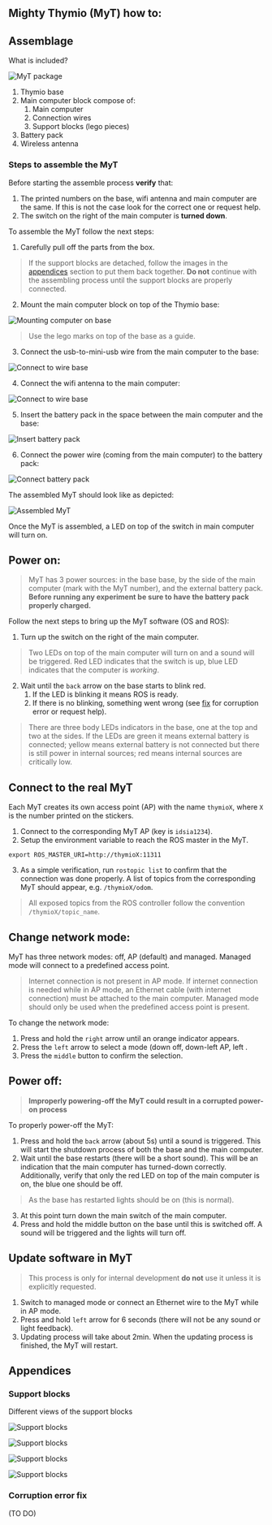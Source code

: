 ## Mighty Thymio (MyT) how to:

## Assemblage 

What is included?

![MyT package](whats_included.png)

1. Thymio base
2. Main computer block compose of:
   1. Main computer
   2. Connection wires 
   3. Support blocks (lego pieces)
3. Battery pack 
4. Wireless antenna 

### Steps to assemble the MyT

Before starting the assemble process **verify** that:

1. The printed numbers on the base, wifi antenna and main computer are the same. If this is not the case look for the correct one or request help.
2. The switch on the right of the main computer is **turned down**.

To assemble the MyT follow the next steps:

1. Carefully pull off the parts from the box.

> If the support blocks are detached, follow the images in the [appendices](#appendices) section to put them back together. **Do not** continue with the assembling process until the support blocks are properly connected.

2. Mount the main computer block on top of the Thymio base:

![Mounting computer on base](mount1.png)

> Use the lego marks on top of the base as a guide.

3. Connect the usb-to-mini-usb wire from the main computer to the base:

![Connect to wire base](mount2.png)

4. Connect the wifi antenna to the main computer:

![Connect to wire base](mount3.png)

5. Insert the battery pack in the space between the main computer and the base:

![Insert battery pack](mount4.png)

6. Connect the power wire (coming from the main computer) to the battery pack:

![Connect battery pack](mount5.png)

The assembled MyT should look like as depicted:

![Assembled MyT](assembled_myt.png)

Once the MyT is assembled, a LED on top of the switch in main computer will turn on. 


## Power on:

> MyT has 3 power sources: in the base base, by the side of the main computer (mark with the MyT number), and the external battery pack. **Before running any experiment be sure to have the battery pack properly charged.**

Follow the next steps to bring up the MyT software (OS and ROS):

1. Turn up the switch on the right of the main computer. 

 > Two LEDs on top of the main computer will turn on and a sound will be triggered. Red LED indicates that the switch is up, blue LED indicates that the computer is *working*.
 
2. Wait until the `back` arrow on the base starts to blink red.
   1. If the LED is blinking it means ROS is ready.
   2. If there is no blinking, something went wrong (see [fix](#appendices) for corruption error or request help).

> There are three body LEDs indicators in the base, one at the top and two at the sides. If the LEDs are green it means external battery is connected; yellow means external battery is not connected but there is still power in internal sources; red means internal sources are critically low.

## Connect to the real MyT

Each MyT creates its own access point (AP) with the name `thymioX`, where `X` is the number printed on the stickers.

1. Connect to the corresponding MyT AP (key is `idsia1234`).
2. Setup the environment variable to reach the ROS master in the MyT. 

`export ROS_MASTER_URI=http://thymioX:11311`

3. As a simple verification, run `rostopic list` to confirm that the connection was done properly. A list of topics from the corresponding MyT should appear, e.g. `/thymioX/odom`.

> All exposed topics from the ROS controller follow the convention `/thymioX/topic_name`.

## Change network mode:

MyT has three network modes: off, AP (default) and managed. Managed mode will connect to a predefined access point. 

> Internet connection is not present in AP mode. If internet connection is needed while in AP mode, an Ethernet cable (with internet connection) must be attached to the main computer.
> Managed mode should only be used when the predefined access point is present.

To change the network mode:

1. Press and hold the `right` arrow until an orange indicator appears. 
2. Press the `left` arrow to select a mode (down off, down-left AP, left . 
3. Press the `middle` button to confirm the selection.

## Power off:

> **Improperly powering-off the MyT could result in a corrupted power-on process**

To properly power-off the MyT:

1. Press and hold the `back` arrow (about 5s) until a sound is triggered. This will start the shutdown process of both the base and the main computer.
2. Wait until the base restarts (there will be a short sound). This will be an indication that the main computer has turned-down correctly. Additionally, verify that only the red LED on top of the main computer is on, the blue one should be off.
> As the base has restarted lights should be on (this is normal).
3. At this point turn down the main switch of the main computer.
4. Press and hold the middle button on the base until this is switched off. A sound will be triggered and the lights will turn off.


## Update software in MyT

> This process is only for internal development **do not** use it unless it is explicitly requested.

1. Switch to managed mode or connect an Ethernet wire to the MyT while in AP mode.
2. Press and hold `left` arrow for 6 seconds (there will not be any sound or light feedback). 
3. Updating process will take about 2min. When the updating process is finished, the MyT will restart.

## <a name="appendices"></a>Appendices

### Support blocks

Different views of the support blocks 

![Support blocks](lego_front.png)

![Support blocks](lego_back.png)

![Support blocks](lego_side1.png)

![Support blocks](lego_side2.png)

### Corruption error fix

(TO DO)
